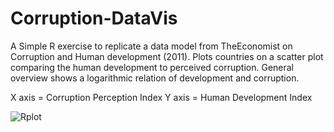 # Corruption-DataVis
A Simple R exercise to replicate a data model from TheEconomist on Corruption and Human development (2011).
Plots countries on a scatter plot comparing the human development to perceived corruption.
General overview shows a logarithmic relation of development and corruption.

X axis = Corruption Perception Index
Y axis = Human Development Index 

![Rplot](https://github.com/chriscastillo1/Corruption-DataVis/assets/70082335/c7a821c7-86be-4f7a-a94c-0bbee98940db)
